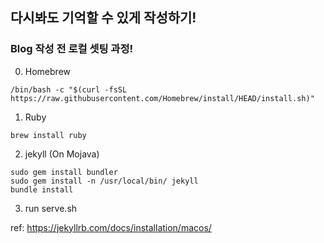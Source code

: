 ## 다시봐도 기억할 수 있게 작성하기!


### Blog 작성 전 로컬 셋팅 과정!

0. Homebrew
```shell
/bin/bash -c "$(curl -fsSL https://raw.githubusercontent.com/Homebrew/install/HEAD/install.sh)"
```

1. Ruby
```shell
brew install ruby
```

2. jekyll (On Mojava)
```shell
sudo gem install bundler
sudo gem install -n /usr/local/bin/ jekyll
bundle install
```

3. run serve.sh

ref: https://jekyllrb.com/docs/installation/macos/